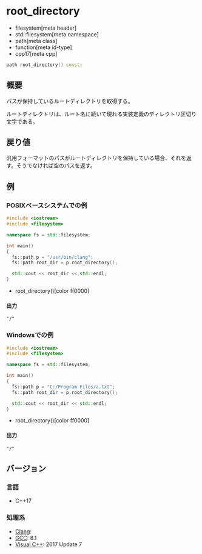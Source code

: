 # root_directory
* filesystem[meta header]
* std::filesystem[meta namespace]
* path[meta class]
* function[meta id-type]
* cpp17[meta cpp]

```cpp
path root_directory() const;
```

## 概要
パスが保持しているルートディレクトリを取得する。

ルートディレクトリは、ルート名に続いて現れる実装定義のディレクトリ区切り文字である。


## 戻り値
汎用フォーマットのパスがルートディレクトリを保持している場合、それを返す。そうでなければ空のパスを返す。


## 例
### POSIXベースシステムでの例
```cpp example
#include <iostream>
#include <filesystem>

namespace fs = std::filesystem;

int main()
{
  fs::path p = "/usr/bin/clang";
  fs::path root_dir = p.root_directory();

  std::cout << root_dir << std::endl;
}
```
* root_directory()[color ff0000]


#### 出力
```
"/"
```


### Windowsでの例
```cpp example
#include <iostream>
#include <filesystem>

namespace fs = std::filesystem;

int main()
{
  fs::path p = "C:/Program Files/a.txt";
  fs::path root_dir = p.root_directory();

  std::cout << root_dir << std::endl;
}
```
* root_directory()[color ff0000]

#### 出力
```
"/"
```



## バージョン
### 言語
- C++17

### 処理系
- [Clang](/implementation.md#clang):
- [GCC](/implementation.md#gcc): 8.1
- [Visual C++](/implementation.md#visual_cpp): 2017 Update 7
